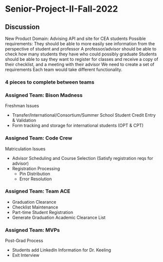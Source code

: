 # Senior-Project-II-Fall-2022


## Discussion
New Product Domain: Advising API and site for CEA students
Possible requirements:
They should be able to more easily see information from the perspective of student and professor
A professor/advisor should be able to check how many students they have who could possibly graduate
Students should be able to say they want to register for classes and receive a copy of their checklist, and a meeting with their advisor
We need to create a set of requirements
Each team would take different functionality.

### 4 pieces to complete between teams
### Assigned Team: Bison Madness
Freshman Issues
* Transfer/International/Consortium/Summer School Student Credit Entry & Validation
* Form tracking and storage for international students (OPT & CPT)

### Assigned Team: Code Crew
Matriculation Issues
* Advisor Scheduling and Course Selection (Satisfy registration reqs for advisor)
* Registration Processing
    - Pin Distribution
    - Error Resolution

### Assigned Team: Team ACE
* Graduation Clearance
* Checklist Maintenance
* Part-time Student Registration
* Generate Graduation Academic Clearance List

### Assigned Team: MVPs
Post-Grad Process
* Students add LinkedIn Information for Dr. Keeling
* Exit Interview
